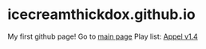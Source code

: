 # icecreamthickdox.github.io
My first github page!
Go to <a target="_blank" href="http://icecreamthickdox.github.io/个人首页.html">main page</a>
Play list:
<a target="_blank" href="http://icecreamthickdox.github.io/Appel v1.4.html">Appel v1.4</a>
